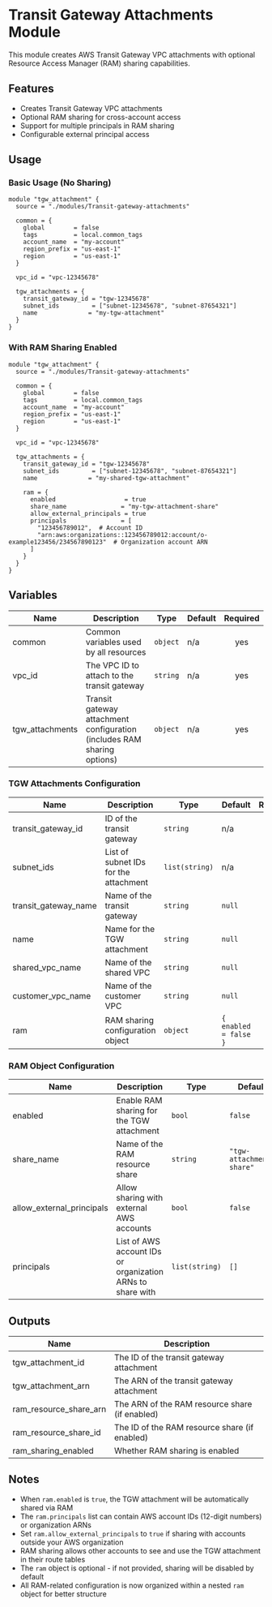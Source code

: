# Transit Gateway Attachments Module

This module creates AWS Transit Gateway VPC attachments with optional Resource Access Manager (RAM) sharing capabilities.

## Features

- Creates Transit Gateway VPC attachments
- Optional RAM sharing for cross-account access
- Support for multiple principals in RAM sharing
- Configurable external principal access

## Usage

### Basic Usage (No Sharing)

```hcl
module "tgw_attachment" {
  source = "./modules/Transit-gateway-attachments"

  common = {
    global        = false
    tags          = local.common_tags
    account_name  = "my-account"
    region_prefix = "us-east-1"
    region        = "us-east-1"
  }

  vpc_id = "vpc-12345678"
  
  tgw_attachments = {
    transit_gateway_id = "tgw-12345678"
    subnet_ids         = ["subnet-12345678", "subnet-87654321"]
    name              = "my-tgw-attachment"
  }
}
```

### With RAM Sharing Enabled

```hcl
module "tgw_attachment" {
  source = "./modules/Transit-gateway-attachments"

  common = {
    global        = false
    tags          = local.common_tags
    account_name  = "my-account"
    region_prefix = "us-east-1"
    region        = "us-east-1"
  }

  vpc_id = "vpc-12345678"
  
  tgw_attachments = {
    transit_gateway_id = "tgw-12345678"
    subnet_ids         = ["subnet-12345678", "subnet-87654321"]
    name              = "my-shared-tgw-attachment"
    
    ram = {
      enabled                   = true
      share_name               = "my-tgw-attachment-share"
      allow_external_principals = true
      principals               = [
        "123456789012",  # Account ID
        "arn:aws:organizations::123456789012:account/o-example123456/234567890123"  # Organization account ARN
      ]
    }
  }
}
```

## Variables

| Name | Description | Type | Default | Required |
|------|-------------|------|---------|:--------:|
| common | Common variables used by all resources | `object` | n/a | yes |
| vpc_id | The VPC ID to attach to the transit gateway | `string` | n/a | yes |
| tgw_attachments | Transit gateway attachment configuration (includes RAM sharing options) | `object` | n/a | yes |

### TGW Attachments Configuration

| Name | Description | Type | Default | Required |
|------|-------------|------|---------|:--------:|
| transit_gateway_id | ID of the transit gateway | `string` | n/a | yes |
| subnet_ids | List of subnet IDs for the attachment | `list(string)` | n/a | yes |
| transit_gateway_name | Name of the transit gateway | `string` | `null` | no |
| name | Name for the TGW attachment | `string` | `null` | no |
| shared_vpc_name | Name of the shared VPC | `string` | `null` | no |
| customer_vpc_name | Name of the customer VPC | `string` | `null` | no |
| ram | RAM sharing configuration object | `object` | `{ enabled = false }` | no |

### RAM Object Configuration

| Name | Description | Type | Default | Required |
|------|-------------|------|---------|:--------:|
| enabled | Enable RAM sharing for the TGW attachment | `bool` | `false` | no |
| share_name | Name of the RAM resource share | `string` | `"tgw-attachment-share"` | no |
| allow_external_principals | Allow sharing with external AWS accounts | `bool` | `false` | no |
| principals | List of AWS account IDs or organization ARNs to share with | `list(string)` | `[]` | no |

## Outputs

| Name | Description |
|------|-------------|
| tgw_attachment_id | The ID of the transit gateway attachment |
| tgw_attachment_arn | The ARN of the transit gateway attachment |
| ram_resource_share_arn | The ARN of the RAM resource share (if enabled) |
| ram_resource_share_id | The ID of the RAM resource share (if enabled) |
| ram_sharing_enabled | Whether RAM sharing is enabled |

## Notes

- When `ram.enabled` is `true`, the TGW attachment will be automatically shared via RAM
- The `ram.principals` list can contain AWS account IDs (12-digit numbers) or organization ARNs
- Set `ram.allow_external_principals` to `true` if sharing with accounts outside your AWS organization
- RAM sharing allows other accounts to see and use the TGW attachment in their route tables
- The `ram` object is optional - if not provided, sharing will be disabled by default
- All RAM-related configuration is now organized within a nested `ram` object for better structure